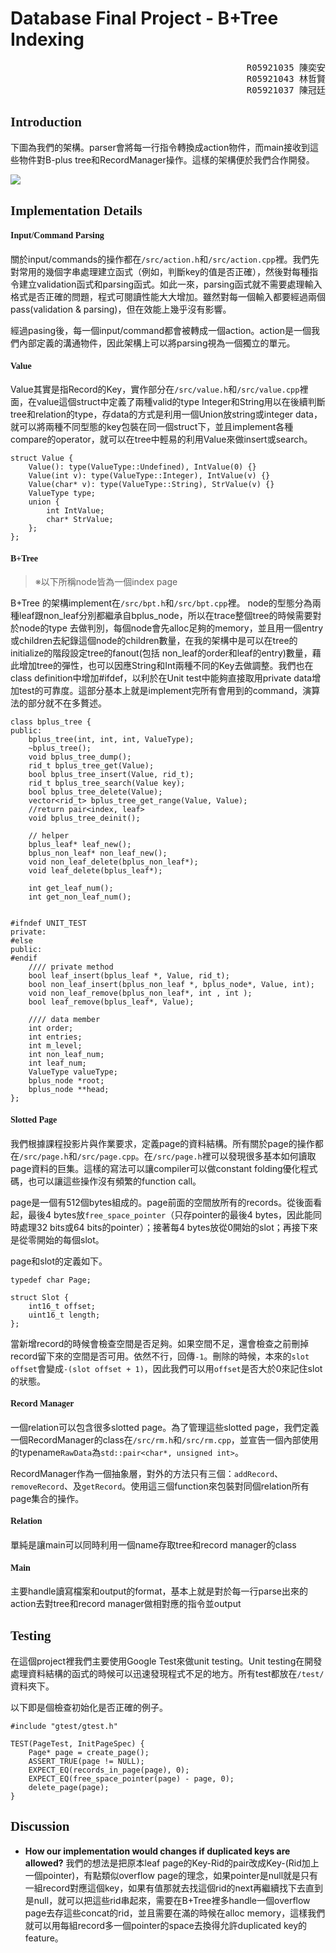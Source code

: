 ﻿<style>
@import url(http://fonts.googleapis.com/earlyaccess/cwtexhei.css);
.markdown-body{
    font-family: 'cwTeXHei';
}
.markdown-body h1, h2, h3, h4, h5, h6{
	font-family: "Times New Roman"
}
.markdown-body h1{
    text-align: center
}
.markdown-body h4{
    color: #666
}
.markdown-body img{
    border: 1px solid #666;
    text-align:center;
    box-sizing: content-box;
    position: relative;
    display: block;
    margin: 0 auto;
	max-width: 90%;
}
table img{
    margin:0;
    padding: 0;
}
.list_wrapper ol{
    list-style-type: lower-roman;
}

.memberList {
	margin: 0;
}

.memberList p {
	margin: 0;
	line-height: 1.3;
	font-family: monospace;
}

</style>

Database Final Project - B+Tree Indexing
==============

<div class="memberList" style="text-align: right">
<p>
R05921035 陳奕安
</p>
<p>
R05921043 林哲賢
</p>
<p>
R05921037 陳冠廷
</p>
</div>

## Introduction
下圖為我們的架構。parser會將每一行指令轉換成action物件，而main接收到這些物件對B-plus tree和RecordManager操作。這樣的架構便於我們合作開發。

![](https://i.imgur.com/M10XufR.png)

## Implementation Details

#### Input/Command Parsing
關於input/commands的操作都在`/src/action.h`和`/src/action.cpp`裡。我們先對常用的幾個字串處理建立函式（例如，判斷key的值是否正確），然後對每種指令建立validation函式和parsing函式。如此一來，parsing函式就不需要處理輸入格式是否正確的問題，程式可閱讀性能大大增加。雖然對每一個輸入都要經過兩個pass(validation & parsing)，但在效能上幾乎沒有影響。

經過pasing後，每一個input/command都會被轉成一個action。action是一個我們內部定義的溝通物件，因此架構上可以將parsing視為一個獨立的單元。
#### Value
Value其實是指Record的Key，實作部分在`/src/value.h`和`/src/value.cpp`裡面，在value這個struct中定義了兩種valid的type Integer和String用以在後續判斷tree和relation的type，存data的方式是利用一個Union放string或integer data，就可以將兩種不同型態的key包裝在同一個struct下，並且implement各種compare的operator，就可以在tree中輕易的利用Value來做insert或search。
```clike=1
struct Value {
    Value(): type(ValueType::Undefined), IntValue(0) {}
    Value(int v): type(ValueType::Integer), IntValue(v) {}
    Value(char* v): type(ValueType::String), StrValue(v) {}
    ValueType type;
    union {
        int IntValue;
        char* StrValue;
    };
};
```

#### B+Tree

> ※以下所稱node皆為一個index page

B+Tree 的架構implement在`/src/bpt.h`和`/src/bpt.cpp`裡。
node的型態分為兩種leaf跟non_leaf分別都繼承自bplus_node，所以在trace整個tree的時候需要對於node的type 去做判別，每個node會先alloc足夠的memory，並且用一個entry或children去紀錄這個node的children數量，在我的架構中是可以在tree的initialize的階段設定tree的fanout(包括 non_leaf的order和leaf的entry)數量，藉此增加tree的彈性，也可以因應String和Int兩種不同的Key去做調整。我們也在class definition中增加#ifdef，以利於在Unit test中能夠直接取用private data增加test的可靠度。這部分基本上就是implement完所有會用到的command，演算法的部分就不在多贅述。
```clike=1
class bplus_tree {
public:
    bplus_tree(int, int, int, ValueType);
    ~bplus_tree();
    void bplus_tree_dump();
    rid_t bplus_tree_get(Value);
    bool bplus_tree_insert(Value, rid_t);
    rid_t bplus_tree_search(Value key);
    bool bplus_tree_delete(Value);
    vector<rid_t> bplus_tree_get_range(Value, Value);
    //return pair<index, leaf>
    void bplus_tree_deinit();

    // helper
    bplus_leaf* leaf_new();
    bplus_non_leaf* non_leaf_new();
    void non_leaf_delete(bplus_non_leaf*);
    void leaf_delete(bplus_leaf*);

    int get_leaf_num();
    int get_non_leaf_num();


#ifndef UNIT_TEST
private:
#else
public:
#endif
    //// private method
    bool leaf_insert(bplus_leaf *, Value, rid_t);
    bool non_leaf_insert(bplus_non_leaf *, bplus_node*, Value, int);
    void non_leaf_remove(bplus_non_leaf*, int , int );
    bool leaf_remove(bplus_leaf*, Value);

    //// data member
    int order;
    int entries;
    int m_level;
    int non_leaf_num;
    int leaf_num;
    ValueType valueType;
    bplus_node *root;
    bplus_node **head;
};
```

#### Slotted Page

我們根據課程投影片與作業要求，定義page的資料結構。所有關於page的操作都在`/src/page.h`和`/src/page.cpp`。在`/src/page.h`裡可以發現很多基本如何讀取page資料的巨集。這樣的寫法可以讓compiler可以做constant folding優化程式碼，也可以讓這些操作沒有頻繁的function call。

page是一個有512個bytes組成的。page前面的空間放所有的records。從後面看起，最後4 bytes放`free_space_pointer`（只存pointer的最後4 bytes，因此能同時處理32 bits或64 bits的pointer）；接著每4 bytes放從0開始的slot；再接下來是從零開始的每個slot。

page和slot的定義如下。
```clike=1
typedef char Page;

struct Slot {
    int16_t offset;
    uint16_t length;
};
```

當新增record的時候會檢查空間是否足夠。如果空間不足，還會檢查之前刪掉record留下來的空間是否可用。依然不行，回傳`-1`。刪除的時候，本來的`slot offset`會變成`-(slot offset + 1)`，因此我們可以用`offset`是否大於0來記住slot的狀態。

#### Record Manager
一個relation可以包含很多slotted page。為了管理這些slotted page，我們定義一個RecordManager的class在`/src/rm.h`和`/src/rm.cpp`，並宣告一個內部使用的typename`RawData`為`std::pair<char*, unsigned int>`。

RecordManager作為一個抽象層，對外的方法只有三個：`addRecord`、`removeRecord`、及`getRecord`。使用這三個function來包裝對同個relation所有page集合的操作。

#### Relation
單純是讓main可以同時利用一個name存取tree和record manager的class


#### Main
主要handle讀寫檔案和output的format，基本上就是對於每一行parse出來的action去對tree和record manager做相對應的指令並output

## Testing
在這個project裡我們主要使用Google Test來做unit testing。Unit testing在開發處理資料結構的函式的時候可以迅速發現程式不足的地方。所有test都放在`/test/`資料夾下。

以下即是個檢查初始化是否正確的例子。

```clike=1
#include "gtest/gtest.h"

TEST(PageTest, InitPageSpec) {
    Page* page = create_page();
    ASSERT_TRUE(page != NULL);
    EXPECT_EQ(records_in_page(page), 0); 
    EXPECT_EQ(free_space_pointer(page) - page, 0); 
    delete_page(page);
}
```

## Discussion

* **How our implementation would changes if duplicated keys are allowed?**
我們的想法是把原本leaf page的Key-Rid的pair改成Key-(Rid加上一個pointer)，有點類似overflow page的理念，如果pointer是null就是只有一組record對應這個key，如果有值那就去找這個rid的next再繼續找下去直到是null，就可以把這些rid串起來，需要在B+Tree裡多handle一個overflow page去存這些concat的rid，並且需要在滿的時候在alloc memory，這樣我們就可以用每組record多一個pointer的space去換得允許duplicated key的feature。
  